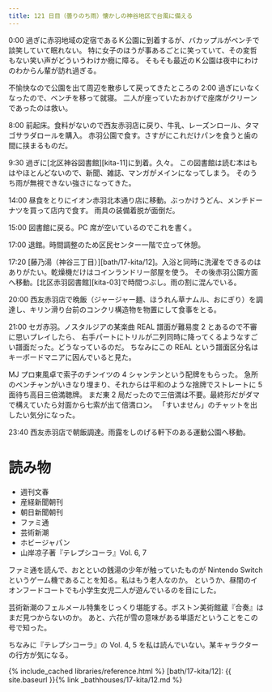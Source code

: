 ```yaml
---
title: 121 日目（曇りのち雨）懐かしの神谷地区で台風に備える
---
```


0:00 過ぎに赤羽地域の定宿であるＫ公園に到着するが、バカップルがベンチで談笑していて眠れない。
特に女子のほうが事あるごとに笑っていて、その変哲もない笑い声がどういうわけか癇に障る。
そもそも最近のＫ公園は夜中にわけのわからん輩が訪れ過ぎる。

不愉快なので公園を出て周辺を散歩して戻ってきたところの 2:00 過ぎにいなくなったので、ベンチを移って就寝。
二人が座っていたおかげで座席がクリーンであったのは救い。

8:00 前起床。食料がないので西友赤羽店に戻り、牛乳、レーズンロール、タマゴサラダロールを購入。
赤羽公園で食す。さすがにこれだけパンを食うと歯の間に挟まるものだ。

9:30 過ぎに[北区神谷図書館][kita-11]に到着。久々。
この図書館は読む本はもはやほとんどないので、新聞、雑誌、マンガがメインになってしまう。
そのうち雨が無視できない強さになってきた。

14:00 昼食をとりにイオン赤羽北本通り店に移動。ぶっかけうどん、メンチドーナツを買って店内で食す。
雨具の装備着脱が面倒だ。

15:00 図書館に戻る。PC 席が空いているのでこれを書く。

17:00 退館。時間調整のため区民センター一階で立って休憩。

17:20 [藤乃湯（神谷三丁目）][bath/17-kita/12]。入浴と同時に洗濯をできるのはありがたい。乾燥機だけはコインランドリー部屋を使う。
その後赤羽公園方面へ移動。[北区赤羽図書館][kita-03]で時間つぶし。雨の割に混んでいる。

20:00 西友赤羽店で晩飯（ジャージャー麺、ほうれん草ナムル、おにぎり）を調達し、キリン滑り台前のコンクリ構造物を物置にして食事をとる。

21:00 セガ赤羽。ノスタルジアの某楽曲 REAL 譜面が難易度 2 とあるので不審に思いプレイしたら、
右手パートにトリルが二列同時に降ってくるようなすごい譜面だった。どうなっているのだ。
ちなみにこの REAL という譜面区分名はキーボードマニアに因んでいると見た。

MJ プロ東風卓で索子のチンイツの 4 シャンテンという配牌をもらった。
急所のペンチャンがいきなり埋まり、それからは平和のような捨牌でストレートに 5 面待ち高目三倍満聴牌。
まだ東 2 局だったので三倍満は不要。最終形だがダマで構えていたら対面から七索が出て倍満ロン。
「すいません」のチャットを出したい気分になった。

23:40 西友赤羽店で朝飯調達。雨露をしのげる軒下のある運動公園へ移動。

# 読み物

* 週刊文春
* 産経新聞朝刊
* 朝日新聞朝刊
* ファミ通
* 芸術新潮
* ホビージャパン
* 山岸凉子著『テレプシコーラ』Vol. 6, 7

ファミ通を読んで、おとといの銭湯の少年が触っていたものが Nintendo Switch というゲーム機であることを知る。私はもう老人なのか。
というか、昼間のイオンフードコートでも小学生女児二人が遊んでいるのを目にした。

芸術新潮のフェルメール特集をじっくり堪能する。ボストン美術館蔵『合奏』はまだ見つからないのか。
あと、六花が雪の意味がある単語だということをこの号で知った。

ちなみに『テレプシコーラ』の Vol. 4, 5 を私は読んでいない。某キャラクターの行方が気になる。

{% include_cached libraries/reference.html %}
[bath/17-kita/12]: {{ site.baseurl }}{% link _bathhouses/17-kita/12.md %}
